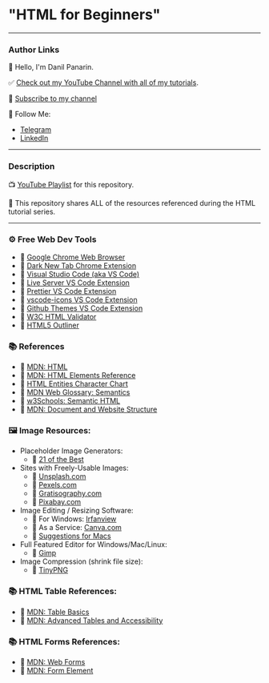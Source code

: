 
# "HTML for Beginners"
----------

### [](https://github.com/gitdagray/html_course#author-links)Author Links

👋  Hello, I'm Danil Panarin.

✅  [Check out my YouTube Channel with all of my tutorials](https://www.youtube.com/@thefrontend4388/videos).

🚩  [Subscribe to my channel](https://t.me/thefrontendchannel)

🚀  Follow Me:

-   [Telegram](https://t.me/thefrontendchannel)
-   [LinkedIn](https://www.linkedin.com/in/danil-panarin-202893206/)

----------

### [](https://github.com/gitdagray/html_course#description)Description

📺  [YouTube Playlist]()  for this repository.

🚀  This repository shares ALL of the resources referenced during the HTML tutorial series.

----------

### [](https://github.com/gitdagray/html_course#-free-web-dev-tools)⚙  Free Web Dev Tools

-   🔗  [Google Chrome Web Browser](https://google.com/chrome/)
-   🔗  [Dark New Tab Chrome Extension](https://chrome.google.com/webstore/detail/dark-new-tab/kcphhkbdlfggickaoeiahdcfhagfbajl?hl=en)
-   🔗  [Visual Studio Code (aka VS Code)](https://code.visualstudio.com/)
-   🔗  [Live Server VS Code Extension](https://marketplace.visualstudio.com/items?itemName=ritwickdey.LiveServer)
-   🔗  [Prettier VS Code Extension](https://marketplace.visualstudio.com/items?itemName=esbenp.prettier-vscode)
-   🔗  [vscode-icons VS Code Extension](https://marketplace.visualstudio.com/items?itemName=vscode-icons-team.vscode-icons)
-   🔗  [Github Themes VS Code Extension](https://marketplace.visualstudio.com/items?itemName=GitHub.github-vscode-theme)
-   🔗  [W3C HTML Validator](https://validator.w3.org/)
-   🔗  [HTML5 Outliner](https://chrome.google.com/webstore/detail/html5-outliner/afoibpobokebhgfnknfndkgemglggomo)

### [](https://github.com/gitdagray/html_course#-references)📚  References

-   🔗  [MDN: HTML](https://developer.mozilla.org/en-US/docs/Web/HTML)
-   🔗  [MDN: HTML Elements Reference](https://developer.mozilla.org/en-US/docs/Web/HTML/Element)
-   🔗  [HTML Entities Character Chart](https://html.spec.whatwg.org/multipage/named-characters.html#named-character-references)
-   🔗  [MDN Web Glossary: Semantics](https://developer.mozilla.org/en-US/docs/Glossary/Semantics)
-   🔗  [w3Schools: Semantic HTML](https://www.w3schools.com/html/html5_semantic_elements.asp)
-   🔗  [MDN: Document and Website Structure](https://developer.mozilla.org/en-US/docs/Learn/HTML/Introduction_to_HTML/Document_and_website_structure)

### [](https://github.com/gitdagray/html_course#%EF%B8%8F-image-resources)🖼️  Image Resources:

-   Placeholder Image Generators:
    -   🔗  [21 of the Best](https://loremipsum.io/21-of-the-best-placeholder-image-generators/)
-   Sites with Freely-Usable Images:
    -   🔗  [Unsplash.com](https://unsplash.com/)
    -   🔗  [Pexels.com](https://www.pexels.com/)
    -   🔗  [Gratisography.com](https://gratisography.com/)
    -   🔗  [Pixabay.com](https://pixabay.com/)
-   Image Editing / Resizing Software:
    -   🔗  For Windows:  [Irfanview](https://www.irfanview.com/)
    -   🔗  As a Service:  [Canva.com](https://www.canva.com/)
    -   🔗  [Suggestions for Macs](https://www.cleverfiles.com/howto/top-5-photo-editing-apps-mac.html)
-   Full Featured Editor for Windows/Mac/Linux:
    -   🔗  [Gimp](https://www.gimp.org/)
-   Image Compression (shrink file size):
    -   🔗  [TinyPNG](https://tinypng.com/)

### [](https://github.com/gitdagray/html_course#-html-table-references)📚  HTML Table References:

-   🔗  [MDN: Table Basics](https://developer.mozilla.org/en-US/docs/Learn/HTML/Tables/Basics)
-   🔗  [MDN: Advanced Tables and Accessibility](https://developer.mozilla.org/en-US/docs/Learn/HTML/Tables/Advanced)

### [](https://github.com/gitdagray/html_course#-html-forms-references)📚  HTML Forms References:

-   🔗  [MDN: Web Forms](https://developer.mozilla.org/en-US/docs/Learn/Forms)
-   🔗  [MDN: Form Element](https://developer.mozilla.org/en-US/docs/Web/HTML/Element/form)


